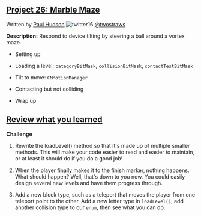 ## [Project 26: Marble Maze](https://www.hackingwithswift.com/read/26/overview)
Written by [Paul Hudson](https://www.hackingwithswift.com/about)  ![twitter16](https://github.com/juliangyurov/PH-Project6a/assets/13259596/445c8ea0-65c4-4dba-8e1f-3f2750f0ef51)
  [@twostraws](https://twitter.com/twostraws)

**Description:** Respond to device tilting by steering a ball around a vortex maze.

- Setting up

- Loading a level: `categoryBitMask`, `collisionBitMask`, `contactTestBitMask`

- Tilt to move: `CMMotionManager`

- Contacting but not colliding

- Wrap up
  
## [Review what you learned](https://www.hackingwithswift.com/review/hws/project-26-marble-maze)

**Challenge**

1. Rewrite the loadLevel() method so that it's made up of multiple smaller methods. This will make your code easier to read and easier to maintain, or at least it should do if you do a good job!

2. When the player finally makes it to the finish marker, nothing happens. What should happen? Well, that's down to you now. You could easily design several new levels and have them progress through.

3. Add a new block type, such as a teleport that moves the player from one teleport point to the other. Add a new letter type in `loadLevel()`, add another collision type to our `enum`, then see what you can do.
